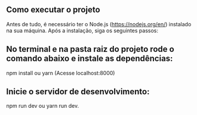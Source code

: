## Como executar o projeto
Antes de tudo, é necessário ter o Node.js (https://nodejs.org/en/) instalado na sua máquina. Após a instalação, siga os seguintes passos:

## No terminal e na pasta raiz do projeto rode o comando abaixo e instale as dependências:
npm install ou yarn (Acesse localhost:8000)

## Inicie o servidor de desenvolvimento:
npm run dev ou yarn run dev.
